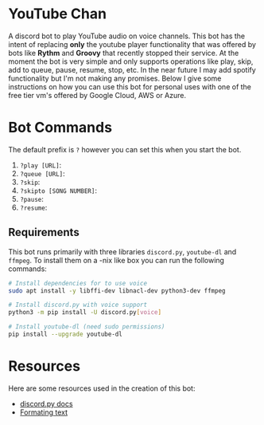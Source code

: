 # YouTube Chan
A discord bot to play YouTube audio on voice channels. This bot has the intent of replacing **only** the youtube player functionality
that was offered by bots like **Rythm** and **Groovy** that recently stopped their service. At the moment the bot is very simple and only 
supports operations like play, skip, add to queue, pause, resume, stop, etc. In the near future I may add spotify functionality but I'm not making any promises.
Below I give some instructions on how you can use this bot for personal uses with one of the free tier vm's offered by Google Cloud, AWS or Azure.

# Bot Commands
The default prefix is `?` however you can set this when you start the bot.

1. `?play [URL]`: 
2. `?queue [URL]`:
3. `?skip`:
4. `?skipto [SONG NUMBER]`:  
5. `?pause`: 
6. `?resume`: 


## Requirements
This bot runs primarily with three libraries `discord.py`, `youtube-dl` and `ffmpeg`. To install them on a -nix like box you can run the following commands:

```bash
# Install dependencies for to use voice
sudo apt install -y libffi-dev libnacl-dev python3-dev ffmpeg

# Install discord.py with voice support
python3 -m pip install -U discord.py[voice]

# Install youtube-dl (need sudo permissions)
pip install --upgrade youtube-dl

```

# Resources
Here are some resources used in the creation of this bot:

- [discord.py docs](https://discordpy.readthedocs.io/en/stable/index.html#)
- [Formating text](https://python.plainenglish.io/python-discord-bots-formatting-text-efca0c5dc64a)
